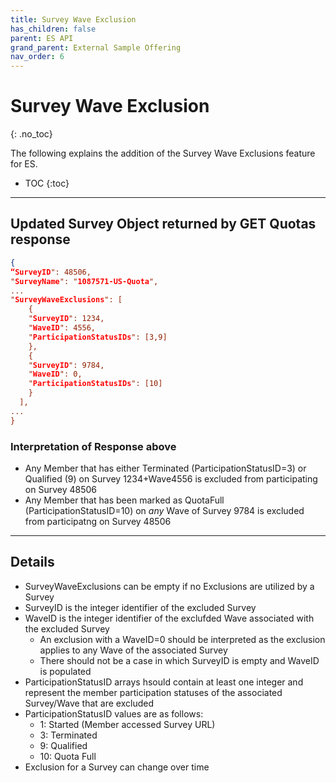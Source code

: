 ```yaml
---
title: Survey Wave Exclusion
has_children: false
parent: ES API
grand_parent: External Sample Offering
nav_order: 6
---
```


# Survey Wave Exclusion
{: .no_toc}

The following explains the addition of the Survey Wave Exclusions feature for ES.

* TOC
{:toc}

---

## Updated Survey Object returned by GET Quotas response
```json
{
“SurveyID": 48506,
"SurveyName": "1087571-US-Quota",
...
"SurveyWaveExclusions": [
    {
    "SurveyID": 1234,
    "WaveID": 4556,
    "ParticipationStatusIDs": [3,9]
    },
    {
    "SurveyID": 9784,
    "WaveID": 0,
    "ParticipationStatusIDs": [10]
    }
  ],
...
}
```

### Interpretation of Response above

 - Any Member that has either Terminated (ParticipationStatusID=3) or Qualified (9) on Survey 1234+Wave4556 is excluded from participating on Survey 48506
 - Any Member that has been marked as QuotaFull (ParticipationStatusID=10) on *any* Wave of Survey 9784 is excluded from participatng on Survey 48506

 ---

## Details

 - SurveyWaveExclusions can be empty if no Exclusions are utilized by a Survey
 - SurveyID is the integer identifier of the excluded Survey
 - WaveID is the integer identifier of the exclufded Wave associated with the excluded Survey
    - An exclusion with a WaveID=0 should be interpreted as the exclusion applies to any Wave of the associated Survey
    - There should not be a case in which SurveyID is empty and WaveID is populated
- ParticipationStatusID arrays hsould contain at least one integer and represent the member participation statuses of the associated Survey/Wave that are excluded
- ParticipationStatusID values are as follows:
    - 1: Started (Member accessed Survey URL)
    - 3: Terminated
    - 9: Qualified
    - 10: Quota Full
- Exclusion for a Survey can change over time
